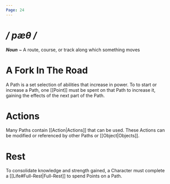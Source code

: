 ```yaml
---
Page: 24
---
```

# */ pæθ /*
***Noun*** ~ A route, course, or track along which something moves
# A Fork In The Road
A Path is a set selection of abilities that increase in power. To to start or increase a Path, one [[Point]] must be spent on that Path to increase it, gaining the effects of the next part of the Path.
# Actions
Many Paths contain [[Action|Actions]] that can be used. These Actions can be modified or referenced by other Paths or [[Object|Objects]].
# Rest
To consolidate knowledge and strength gained, a Character must complete a [[Life#Full-Rest|Full-Rest]] to spend Points on a Path.